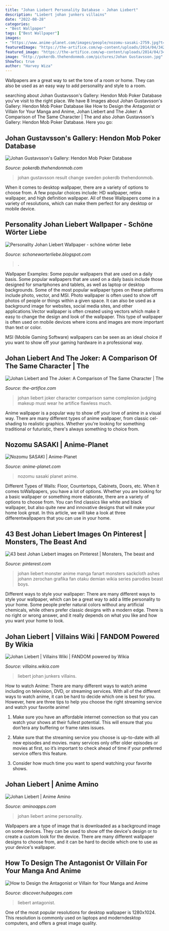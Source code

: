 ```yaml
---
title: "Johan Liebert Personality Database - Johan Liebert"
description: "Liebert johan junkers villains"
date: "2022-08-28"
categories:
- "Best Wallpaper"
tags: ["Best Wallpaper"]
images:
- "https://www.anime-planet.com/images/people/nozomu-sasaki-2759.jpg?t=1506297385"
featuredImage: "https://the-artifice.com/wp-content/uploads/2014/04/3426433-3199866777-2edox-300x223.png"
featured_image: "https://the-artifice.com/wp-content/uploads/2014/04/3426433-3199866777-2edox-300x223.png"
image: "http://pokerdb.thehendonmob.com/pictures/Johan Gustavsson.jpg"
ShowToc: true
author: "Harvey Wiza"
---
```



Wallpapers are a great way to set the tone of a room or home. They can also be used as an easy way to add personality and style to a room.

	

		
searching about Johan Gustavsson&#039;s Gallery: Hendon Mob Poker Database you've visit to the right place. We have 8 Images about Johan Gustavsson&#039;s Gallery: Hendon Mob Poker Database like How to Design the Antagonist or Villain for Your Manga and Anime, Johan Liebert and The Joker: A Comparison of The Same Character | The and also Johan Gustavsson&#039;s Gallery: Hendon Mob Poker Database. Here you go:
		
    
## Johan Gustavsson&#039;s Gallery: Hendon Mob Poker Database

<img loading=lazy src="http://pokerdb.thehendonmob.com/pictures/Johan Gustavsson.jpg" onerror="this.onerror=null;this.src='https://tse3.mm.bing.net/th?id=OIP.jk-5eDu5eopDCxWP0YO1NAHaIo&amp;pid=15.1';" alt="Johan Gustavsson&#039;s Gallery: Hendon Mob Poker Database">

_Source: pokerdb.thehendonmob.com_

>johan gustavsson result change sweden pokerdb thehendonmob. 

	

When it comes to desktop wallpaper, there are a variety of options to choose from. A few popular choices include: HD wallpaper, retina wallpaper, and high definition wallpaper. All of these Wallpapers come in a variety of resolutions, which can make them perfect for any desktop or mobile device. 

    
## Personality Johan Liebert Wallpaper - Schöne Wörter Liebe

<img loading=lazy src="https://honeysanime.com/wp-content/uploads/2015/09/Johan-Liebert-Monster-wallpaper-560x392.png" onerror="this.onerror=null;this.src='https://tse1.mm.bing.net/th?id=OIP.BRfk-xGPGMLv9BQGwESeHwHaFL&amp;pid=15.1';" alt="Personality Johan Liebert Wallpaper - schöne wörter liebe">

_Source: schoneworterliebe.blogspot.com_

>. 

	

Wallpaper Examples: Some popular wallpapers that are used on a daily basis.
Some popular wallpapers that are used on a daily basis include those designed for smartphones and tablets, as well as laptop or desktop backgrounds. Some of the most popular wallpaper types on these platforms include photo, vector, and MSI. 
Photo wallpaper is often used to show off photos of people or things within a given space. It can also be used as a background image for websites, social media sites, and other applications.Vector wallpaper is often created using vectors which make it easy to change the design and look of the wallpaper. This type of wallpaper is often used on mobile devices where icons and images are more important than text or color. 

MSI (Mobile Gaming Software) wallpapers can be seen as an ideal choice if you want to show off your gaming hardware in a professional way.

    
## Johan Liebert And The Joker: A Comparison Of The Same Character | The

<img loading=lazy src="https://the-artifice.com/wp-content/uploads/2014/04/3426433-3199866777-2edox-300x223.png" onerror="this.onerror=null;this.src='https://tse1.mm.bing.net/th?id=OIP.D6TvPrAmegTi3nZIhYhH9wHaFg&amp;pid=15.1';" alt="Johan Liebert and The Joker: A Comparison of The Same Character | The">

_Source: the-artifice.com_

>johan liebert joker character comparison same complexion judging makeup must wear he artifice flawless much. 

	

Anime wallpaper is a popular way to show off your love of anime in a visual way. There are many different types of anime wallpaper, from classic cel-shading to realistic graphics. Whether you're looking for something traditional or futuristic, there's always something to choice from.

    
## Nozomu SASAKI | Anime-Planet

<img loading=lazy src="https://www.anime-planet.com/images/people/nozomu-sasaki-2759.jpg?t=1506297385" onerror="this.onerror=null;this.src='https://tse2.mm.bing.net/th?id=OIP.QAzwulOp58wtJiauC6X_GgAAAA&amp;pid=15.1';" alt="Nozomu SASAKI | Anime-Planet">

_Source: anime-planet.com_

>nozomu sasaki planet anime. 

	

Different Types of Walls: Floor, Countertops, Cabinets, Doors, etc.
When it comes toWallpapers, you have a lot of options. Whether you are looking for a basic wallpaper or something more elaborate, there are a variety of options to choose from. You can find classics like white and black wallpaper, but also quite new and innovative designs that will make your home look great. In this article, we will take a look at three differentwallpapers that you can use in your home.

    
## 43 Best Johan Liebert Images On Pinterest | Monsters, The Beast And

<img loading=lazy src="https://i.pinimg.com/736x/b6/55/f1/b655f19ac1062e1bb8b131592a214f9d--anime-boys-manga-anime.jpg" onerror="this.onerror=null;this.src='https://tse1.mm.bing.net/th?id=OIP.xjkKLYlTN6zO8lMLEK5vUAHaJQ&amp;pid=15.1';" alt="43 best Johan Liebert images on Pinterest | Monsters, The beast and">

_Source: pinterest.com_

>johan liebert monster anime manga fanart monsters sackcloth ashes johann zerochan grafika fan otaku demian wikia series parodies beast boys. 

	

Different ways to style your wallpaper:
There are many different ways to style your wallpaper, which can be a great way to add a little personality to your home. Some people prefer natural colors without any artificial chemicals, while others prefer classic designs with a modern edge. There is no right or wrong answer, and it really depends on what you like and how you want your home to look.

    
## Johan Liebert | Villains Wiki | FANDOM Powered By Wikia

<img loading=lazy src="https://vignette.wikia.nocookie.net/villains/images/0/0c/Junkers.png/revision/latest?cb=20151214082151" onerror="this.onerror=null;this.src='https://tse1.mm.bing.net/th?id=OIP.5IJ5VOflRjRQkIwqygbRVAAAAA&amp;pid=15.1';" alt="Johan Liebert | Villains Wiki | FANDOM powered by Wikia">

_Source: villains.wikia.com_

>liebert johan junkers villains. 

	

How to watch Anime: There are many different ways to watch anime including on television, DVD, or streaming services.
With all of the different ways to watch anime, it can be hard to decide which one is best for you. However, here are three tips to help you choose the right streaming service and watch your favorite anime!
1. Make sure you have an affordable internet connection so that you can watch your shows at their fullest potential. This will ensure that you don’tera any buffering or frame rates issues.

2. Make sure that the streaming service you choose is up-to-date with all new episodes and movies. many services only offer older episodes or movies at first, so it’s important to check ahead of time if your preferred service offers this feature.

3. Consider how much time you want to spend watching your favorite shows.

    
## Johan Liebert | Anime Amino

<img loading=lazy src="http://pm1.narvii.com/6325/93a1620fe38ca3d348d9bc257d27691feaaf859e_hq.jpg" onerror="this.onerror=null;this.src='https://tse3.mm.bing.net/th?id=OIP.jn0ylZAnFL7CrNGjH3M8TQAAAA&amp;pid=15.1';" alt="Johan Liebert | Anime Amino">

_Source: aminoapps.com_

>johan liebert anime personality. 

	

Wallpapers are a type of image that is downloaded as a background image on some devices. They can be used to show off the device's design or to create a custom look for the device. There are many different wallpaper designs to choose from, and it can be hard to decide which one to use as your device's wallpaper.

    
## How To Design The Antagonist Or Villain For Your Manga And Anime

<img loading=lazy src="https://images.saymedia-content.com/.image/c_limit%2Ccs_srgb%2Cq_auto:good%2Cw_700/MTc3MzI5OTE1NTQzNjI3NTEz/how-to-design-the-antagonist-or-villain-for-your-manga-and-anime.png" onerror="this.onerror=null;this.src='https://tse4.mm.bing.net/th?id=OIP.LXBtLMMpGgiu3JUE9oftNwHaFm&amp;pid=15.1';" alt="How to Design the Antagonist or Villain for Your Manga and Anime">

_Source: discover.hubpages.com_

>liebert antagonist. 

	

One of the most popular resolutions for desktop wallpaper is 1280x1024. This resolution is commonly used on laptops and moderndesktop computers, and offers a great image quality.

